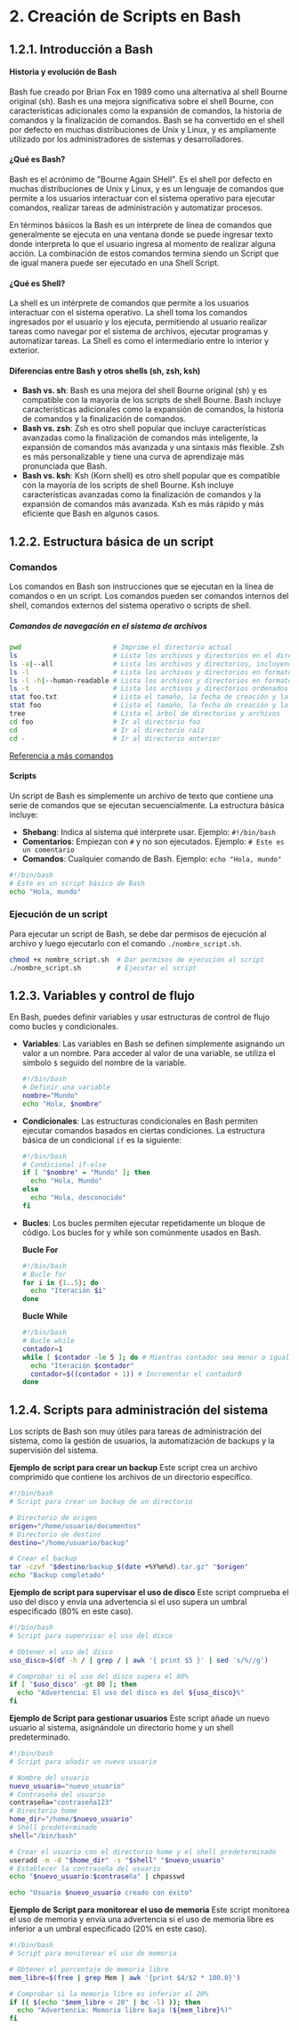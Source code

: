 # 2. Creación de Scripts en Bash

## 1.2.1. Introducción a Bash

####  Historia y evolución de Bash

Bash fue creado por Brian Fox en 1989 como una alternativa al shell Bourne original (sh). Bash es una mejora significativa sobre el shell Bourne, con características adicionales como la expansión de comandos, la historia de comandos y la finalización de comandos. Bash se ha convertido en el shell por defecto en muchas distribuciones de Unix y Linux, y es ampliamente utilizado por los administradores de sistemas y desarrolladores.

#### ¿Qué es Bash?

Bash es el acrónimo de "Bourne Again SHell". Es el shell por defecto en muchas distribuciones de Unix y Linux, y es un lenguaje de comandos que permite a los usuarios interactuar con el sistema operativo para ejecutar comandos, realizar tareas de administración y automatizar procesos.

En términos básicos la Bash es un intérprete de línea de comandos que generalmente se ejecuta en una ventana donde se puede ingresar texto donde interpreta lo que el usuario ingresa al momento de realizar alguna acción. La combinación de estos comandos termina siendo un Script que de igual manera puede ser ejecutado en una Shell Script. 

#### ¿Qué es Shell?

La shell es un intérprete de comandos que permite a los usuarios interactuar con el sistema operativo. La shell toma los comandos ingresados por el usuario y los ejecuta, permitiendo al usuario realizar tareas como navegar por el sistema de archivos, ejecutar programas y automatizar tareas. La Shell es como el intermediario entre lo interior y exterior.

#### Diferencias entre Bash y otros shells (sh, zsh, ksh)

- **Bash vs. sh**: Bash es una mejora del shell Bourne original (sh) y es compatible con la mayoría de los scripts de shell Bourne. Bash incluye características adicionales como la expansión de comandos, la historia de comandos y la finalización de comandos.
- **Bash vs. zsh**: Zsh es otro shell popular que incluye características avanzadas como la finalización de comandos más inteligente, la expansión de comandos más avanzada y una sintaxis más flexible. Zsh es más personalizable y tiene una curva de aprendizaje más pronunciada que Bash.
- **Bash vs. ksh**: Ksh (Korn shell) es otro shell popular que es compatible con la mayoría de los scripts de shell Bourne. Ksh incluye características avanzadas como la finalización de comandos y la expansión de comandos más avanzada. Ksh es más rápido y más eficiente que Bash en algunos casos.


## 1.2.2. Estructura básica de un script

### Comandos

Los comandos en Bash son instrucciones que se ejecutan en la línea de comandos o en un script. Los comandos pueden ser comandos internos del shell, comandos externos del sistema operativo o scripts de shell.

##### Comandos de navegación en el sistema de archivos

```bash
pwd                       # Imprime el directorio actual
ls                        # Lista los archivos y directorios en el directorio actual
ls -a|--all               # Lista los archivos y directorios, incluyendo los ocultos
ls -l                     # Lista los archivos y directorios en formato largo
ls -l -h|--human-readable # Lista los archivos y directorios en formato largo y legible
ls -t                     # Lista los archivos y directorios ordenados por fecha de modificación
stat foo.txt              # Lista el tamaño, la fecha de creación y la fecha de modificación de un archivo
stat foo                  # Lista el tamaño, la fecha de creación y la fecha de modificación de un directorio
tree                      # Lista el árbol de directorios y archivos
cd foo                    # Ir al directorio foo
cd                        # Ir al directorio raíz
cd -                      # Ir al directorio anterior
```

[Referencia a más comandos](https://github.com/RehanSaeed/Bash-Cheat-Sheet)

#### Scripts

Un script de Bash es simplemente un archivo de texto que contiene una serie de comandos que se ejecutan secuencialmente. La estructura básica incluye:

- **Shebang**: Indica al sistema qué intérprete usar. Ejemplo: `#!/bin/bash`
- **Comentarios**: Empiezan con `#` y no son ejecutados. Ejemplo: `# Este es un comentario`
- **Comandos**: Cualquier comando de Bash. Ejemplo: `echo "Hola, mundo"`

```bash
#!/bin/bash
# Este es un script básico de Bash
echo "Hola, mundo"
```

### Ejecución de un script

Para ejecutar un script de Bash, se debe dar permisos de ejecución al archivo y luego ejecutarlo con el comando `./nombre_script.sh`.
 
```bash
chmod +x nombre_script.sh  # Dar permisos de ejecución al script
./nombre_script.sh         # Ejecutar el script
```

## 1.2.3. Variables y control de flujo
En Bash, puedes definir variables y usar estructuras de control de flujo como bucles y condicionales.

- **Variables**: Las variables en Bash se definen simplemente asignando un valor a un nombre. Para acceder al valor de una variable, se utiliza el símbolo `$` seguido del nombre de la variable.

  ```bash
  #!/bin/bash
  # Definir una variable
  nombre="Mundo"
  echo "Hola, $nombre"
  ```

- **Condicionales**: Las estructuras condicionales en Bash permiten ejecutar comandos basados en ciertas condiciones. La estructura básica de un condicional `if` es la siguiente:

  ```bash
  #!/bin/bash
  # Condicional if-else
  if [ "$nombre" = "Mundo" ]; then
    echo "Hola, Mundo"
  else
    echo "Hola, desconocido"
  fi
  ```

- **Bucles**: Los bucles permiten ejecutar repetidamente un bloque de código. Los bucles for y while son comúnmente usados en Bash.

  **Bucle For**

    ```bash
    #!/bin/bash
    # Bucle for
    for i in {1..5}; do
      echo "Iteración $i"
    done
  ```

  **Bucle While**

  ```bash
  #!/bin/bash
  # Bucle while
  contador=1
  while [ $contador -le 5 ]; do # Mientras contador sea menor o igual a 5
    echo "Iteración $contador"
    contador=$((contador + 1)) # Incrementar el contador0
  done
  ```

## 1.2.4. Scripts para administración del sistema
Los scripts de Bash son muy útiles para tareas de administración del sistema, como la gestión de usuarios, la automatización de backups y la supervisión del sistema.

**Ejemplo de script para crear un backup**
Este script crea un archivo comprimido que contiene los archivos de un directorio específico.

```bash
#!/bin/bash
# Script para crear un backup de un directorio

# Directorio de origen
origen="/home/usuario/documentos"
# Directorio de destino
destino="/home/usuario/backup"

# Crear el backup
tar -czvf "$destino/backup_$(date +%Y%m%d).tar.gz" "$origen"
echo "Backup completado"
```

**Ejemplo de script para supervisar el uso de disco**
Este script comprueba el uso del disco y envía una advertencia si el uso supera un umbral especificado (80% en este caso).

```bash
#!/bin/bash
# Script para supervisar el uso del disco

# Obtener el uso del disco
uso_disco=$(df -h / | grep / | awk '{ print $5 }' | sed 's/%//g')

# Comprobar si el uso del disco supera el 80%
if [ "$uso_disco" -gt 80 ]; then
  echo "Advertencia: El uso del disco es del ${uso_disco}%"
fi
```

**Ejemplo de Script para gestionar usuarios**
Este script añade un nuevo usuario al sistema, asignándole un directorio home y un shell predeterminado.

```bash
#!/bin/bash
# Script para añadir un nuevo usuario

# Nombre del usuario
nuevo_usuario="nuevo_usuario"
# Contraseña del usuario
contraseña="contraseña123"
# Directorio home
home_dir="/home/$nuevo_usuario"
# Shell predeterminado
shell="/bin/bash"

# Crear el usuario con el directorio home y el shell predeterminado
useradd -m -d "$home_dir" -s "$shell" "$nuevo_usuario"
# Establecer la contraseña del usuario
echo "$nuevo_usuario:$contraseña" | chpasswd

echo "Usuario $nuevo_usuario creado con éxito"
```

**Ejemplo de Script para monitorear el uso de memoria**
Este script monitorea el uso de memoria y envía una advertencia si el uso de memoria libre es inferior a un umbral especificado (20% en este caso).

```bash
#!/bin/bash
# Script para monitorear el uso de memoria

# Obtener el porcentaje de memoria libre
mem_libre=$(free | grep Mem | awk '{print $4/$2 * 100.0}')

# Comprobar si la memoria libre es inferior al 20%
if (( $(echo "$mem_libre < 20" | bc -l) )); then
  echo "Advertencia: Memoria libre baja (${mem_libre}%)"
fi
```





